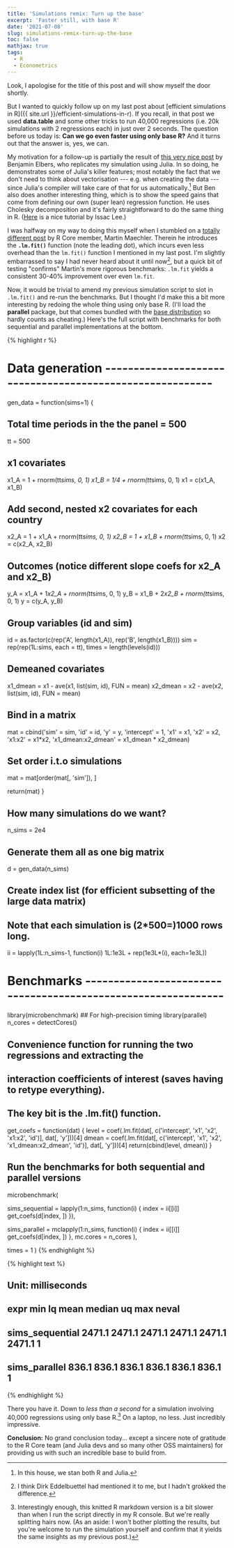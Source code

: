 ```yaml
---
title: 'Simulations remix: Turn up the base'
excerpt: 'Faster still, with base R'
date: '2021-07-08'
slug: simulations-remix-turn-up-the-base
toc: false
mathjax: true
tags:
  - R
  - Econometrics
---
```




Look, I apologise for the title of this post and will show myself the door shortly.

But I wanted to quickly follow up on my last post about [efficient simulations in R]({{ site.url }}/efficient-simulations-in-r). If you recall, in that post we used **data.table** and some other tricks to run 40,000 regressions (i.e. 20k simulations with 2 regressions each) in just over 2 seconds. The question before us today is: **Can we go even faster using only base R?** And it turns out that the answer is, yes, we can.

My motivation for a follow-up is partially the result of [this very nice post](https://elbersb.com/public/posts/interaction_simulation/) by Benjamin Elbers, who replicates my simulation using Julia. In so doing, he demonstrates some of Julia's killer features; most notably the fact that we don't need to think about vectorisation --- e.g. when creating the data --- since Julia's compiler will take care of that for us automatically.[^1] But Ben also does another interesting thing, which is to show the speed gains that come from defining our own (super lean) regression function. He uses Cholesky decomposition and it's fairly straightforward to do the same thing in R. ([Here](https://www.theissaclee.com/post/linearqrandchol/) is a nice tutorial by Issac Lee.) 

I was halfway on my way to doing this myself when I stumbled on a [totally different post](https://rpubs.com/maechler/fast_lm) by R Core member, Martin Maechler. Therein he introduces the **`.lm.fit()`** function (note the leading dot), which incurs even less overhead than the `lm.fit()` function I mentioned in my last post. I'm slightly embarrassed to say I had never heard about it until now[^2], but a quick bit of testing "confirms" Martin's more rigorous benchmarks: `.lm.fit` yields a consistent 30-40% improvement over even `lm.fit`.

Now, it would be trivial to amend my previous simulation script to slot in `.lm.fit()` and re-run the benchmarks. But I thought I'd make this a bit more interesting by redoing the whole thing using only base R. (I'll load the **parallel** package, but that comes bundled with the [base distribution](https://stackoverflow.com/a/9705725/4115816) so hardly counts as cheating.) Here's the full script with benchmarks for both sequential and parallel implementations at the bottom.


{% highlight r %}
# Data generation ---------------------------------------------------------

gen_data = function(sims=1) {
  
  ## Total time periods in the the panel = 500
  tt = 500
  
  ## x1 covariates
  x1_A = 1 + rnorm(tt*sims, 0, 1)
  x1_B = 1/4 + rnorm(tt*sims, 0, 1)
  x1 = c(x1_A, x1_B)
  
  ## Add second, nested x2 covariates for each country
  x2_A = 1 + x1_A + rnorm(tt*sims, 0, 1)
  x2_B = 1 + x1_B + rnorm(tt*sims, 0, 1)
  x2 = c(x2_A, x2_B)
  
  ## Outcomes (notice different slope coefs for x2_A and x2_B)
  y_A = x1_A + 1*x2_A + rnorm(tt*sims, 0, 1)
  y_B = x1_B + 2*x2_B + rnorm(tt*sims, 0, 1)
  y = c(y_A, y_B)
  
  ## Group variables (id and sim)
  id = as.factor(c(rep('A', length(x1_A)), rep('B', length(x1_B))))
  sim = rep(rep(1L:sims, each = tt), times = length(levels(id)))
  
  ## Demeaned covariates
  x1_dmean = x1 - ave(x1, list(sim, id), FUN = mean)
  x2_dmean = x2 - ave(x2, list(sim, id), FUN = mean)
  
  ## Bind in a matrix
  mat = cbind('sim' = sim, 
              'id' = id,
              'y' = y,
              'intercept' = 1, 
              'x1' = x1, 
              'x2' = x2, 
              'x1:x2' = x1*x2, 
              'x1_dmean:x2_dmean' = x1_dmean * x2_dmean)
  
  ## Set order i.t.o simulations
  mat = mat[order(mat[, 'sim']), ]
  
  return(mat)
}

## How many simulations do we want?
n_sims = 2e4

## Generate them all as one big matrix
d = gen_data(n_sims)

## Create index list (for efficient subsetting of the large data matrix)
## Note that each simulation is (2*500=)1000 rows long.
ii = lapply(1L:n_sims-1, function(i) 1L:1e3L + rep(1e3L*(i), each=1e3L))

# Benchmarks --------------------------------------------------------------

library(microbenchmark) ## For high-precision timing
library(parallel)
n_cores = detectCores()


## Convenience function for running the two regressions and extracting the 
## interaction coefficients of interest (saves having to retype everything).
## The key bit is the .lm.fit() function.
get_coefs = 
  function(dat) {
    level = coef(.lm.fit(dat[, c('intercept', 'x1', 'x2', 'x1:x2', 'id')], 
                         dat[, 'y']))[4]
    dmean = coef(.lm.fit(dat[, c('intercept', 'x1', 'x2', 'x1_dmean:x2_dmean', 'id')], 
                         dat[, 'y']))[4]
    return(cbind(level, dmean))
  }

## Run the benchmarks for both sequential and parallel versions
microbenchmark(
  
  sims_sequential = lapply(1:n_sims, 
                           function(i) {
                             index = ii[[i]]
                             get_coefs(d[index, ])
                             }),
  
  sims_parallel = mclapply(1:n_sims, 
                           function(i) {
                             index = ii[[i]]
                             get_coefs(d[index, ])
                             }, 
                           mc.cores = n_cores
                           ),

  times = 1
  )
{% endhighlight %}



{% highlight text %}
## Unit: milliseconds
##             expr    min     lq   mean median     uq    max neval
##  sims_sequential 2471.1 2471.1 2471.1 2471.1 2471.1 2471.1     1
##    sims_parallel  836.1  836.1  836.1  836.1  836.1  836.1     1
{% endhighlight %}

There you have it. Down to _less than a second_ for a simulation involving 40,000 regressions using only base R.[^3] On a laptop, no less. Just incredibly impressive. 

**Conclusion:** No grand conclusion today... except a sincere note of gratitude to the R Core team (and Julia devs and so many other OSS maintainers) for providing us with such an incredible base to build from. 

[^1]: In this house, we stan both R and Julia.

[^2]: I think Dirk Eddelbuettel had mentioned it to me, but I hadn't grokked the difference.

[^3]: Interestingly enough, this knitted R markdown version is a bit slower than when I run the script directly in my R console. But we're really splitting hairs now. (As an aside: I won't bother plotting the results, but you're welcome to run the simulation yourself and confirm that it yields the same insights as my previous post.)
